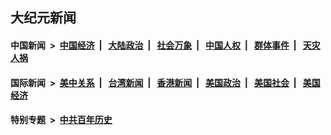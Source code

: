 ## 大纪元新闻

#### 中国新闻 &nbsp;>&nbsp; [中国经济](indexes/ncid283/README.md?10131645) &nbsp;| &nbsp; [大陆政治](indexes/ncid277/README.md?10131645) &nbsp;| &nbsp; [社会万象](indexes/ncid282/README.md?10131645) &nbsp;| &nbsp; [中国人权](indexes/ncid278/README.md?10131645) &nbsp;| &nbsp; [群体事件](indexes/ncid279/README.md?10131645) &nbsp;| &nbsp; [天灾人祸](indexes/ncid280/README.md?10131645)

#### 国际新闻 &nbsp;>&nbsp; [美中关系](indexes/nf1412576/README.md?10131645) &nbsp;| &nbsp; [台湾新闻](indexes/ncid1349361/README.md?10131645) &nbsp;| &nbsp; [香港新闻](indexes/ncid1349362/README.md?10131645) &nbsp;| &nbsp; [美国政治](indexes/ncid1078159/README.md?10131645) &nbsp;| &nbsp; [美国社会](indexes/ncid1078160/README.md?10131645) &nbsp;| &nbsp; [美国经济](indexes/ncid1078158/README.md?10131645)

#### 特别专题 &nbsp;>&nbsp; [中共百年历史](https://github.com/epoch-news/epoch-special/blob/master/README.md?10131645)  
